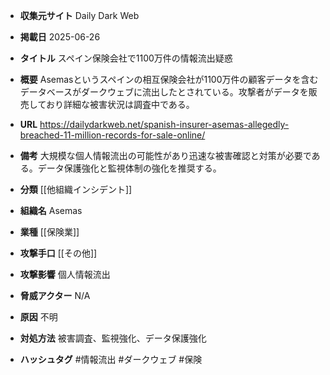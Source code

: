 - **収集元サイト**
Daily Dark Web

- **掲載日**
2025-06-26

- **タイトル**
スペイン保険会社で1100万件の情報流出疑惑

- **概要**
Asemasというスペインの相互保険会社が1100万件の顧客データを含むデータベースがダークウェブに流出したとされている。攻撃者がデータを販売しており詳細な被害状況は調査中である。

- **URL**
https://dailydarkweb.net/spanish-insurer-asemas-allegedly-breached-11-million-records-for-sale-online/

- **備考**
大規模な個人情報流出の可能性があり迅速な被害確認と対策が必要である。データ保護強化と監視体制の強化を推奨する。

- **分類**
[[他組織インシデント]]

- **組織名**
Asemas

- **業種**
[[保険業]]

- **攻撃手口**
[[その他]]

- **攻撃影響**
個人情報流出

- **脅威アクター**
N/A

- **原因**
不明

- **対処方法**
被害調査、監視強化、データ保護強化

- **ハッシュタグ**
#情報流出 #ダークウェブ #保険
